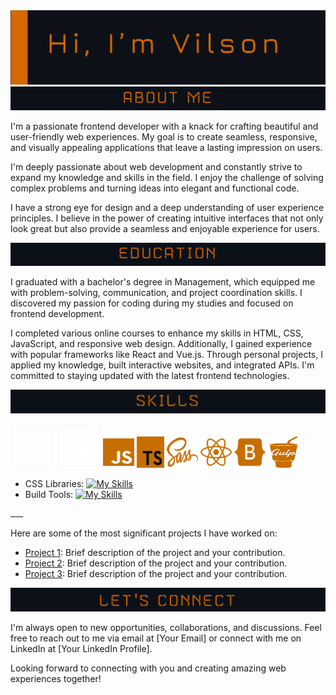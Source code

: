 
<img src="https://github.com/VilsonKh/VilsonKh/blob/main/github__heading.png" alt="heading">
<img src="https://github.com/VilsonKh/VilsonKh/blob/main/github__aboutMe.png" alt="aboutMe">


I'm a passionate frontend developer with a knack for crafting beautiful and user-friendly web experiences. My goal is to create seamless, responsive, and visually appealing applications that leave a lasting impression on users.

I'm deeply passionate about web development and constantly strive to expand my knowledge and skills in the field. I enjoy the challenge of solving complex problems and turning ideas into elegant and functional code.

I have a strong eye for design and a deep understanding of user experience principles. I believe in the power of creating intuitive interfaces that not only look great but also provide a seamless and enjoyable experience for users.

<img src="https://github.com/VilsonKh/VilsonKh/blob/main/github__education.png" alt="education">

I graduated with a bachelor's degree in Management, which equipped me with problem-solving, communication, and project coordination skills. I discovered my passion for coding during my studies and focused on frontend development. 

I completed various online courses to enhance my skills in HTML, CSS, JavaScript, and responsive web design. Additionally, I gained experience with popular frameworks like React and Vue.js. Through personal projects, I applied my knowledge, built interactive websites, and integrated APIs. I'm committed to staying updated with the latest frontend technologies.


<img src="https://github.com/VilsonKh/VilsonKh/blob/main/github__skills.png" alt="skill">
<p style={'text-align':'center'}>
  <img src="https://github.com/VilsonKh/VilsonKh/blob/main/html5.svg" alt="html" height="70" width="70">
  <img src="https://github.com/VilsonKh/VilsonKh/blob/main/%D1%81ss3.svg" alt="css" height="70" width="70">
  <img src="https://github.com/VilsonKh/VilsonKh/blob/main/js.svg" alt="js" height="50" width="50">
  <img src="https://github.com/VilsonKh/VilsonKh/blob/main/TS.svg" alt="ts" height="50" width="44">
  <img src="https://github.com/VilsonKh/VilsonKh/blob/main/sass.svg" alt="sass" height="50" width="50">
  <img src="https://github.com/VilsonKh/VilsonKh/blob/main/react.svg" alt="react" height="50" width="50">
  <img src="https://github.com/VilsonKh/VilsonKh/blob/main/bootstrap.svg" alt="bootstrap" height="50" width="50">
   <img src="https://github.com/VilsonKh/VilsonKh/blob/main/gulp.svg" alt="gulp" height="50" width="50">
</p>

- CSS Libraries: [![My Skills](https://skillicons.dev/icons?i=bootstrap)](https://skillicons.dev)
- Build Tools: [![My Skills](https://skillicons.dev/icons?i=webpack,gulp)](https://skillicons.dev)

<img src="https://github.com/VilsonKh/VilsonKh/blob/main/github__projects.png" alt="projects" width="20">

Here are some of the most significant projects I have worked on:

- [Project 1](link-to-project1): Brief description of the project and your contribution.
- [Project 2](link-to-project2): Brief description of the project and your contribution.
- [Project 3](link-to-project3): Brief description of the project and your contribution.

<img src="https://github.com/VilsonKh/VilsonKh/blob/main/github__connect.png" alt="project">

I'm always open to new opportunities, collaborations, and discussions. Feel free to reach out to me via email at [Your Email] or connect with me on LinkedIn at [Your LinkedIn Profile].

Looking forward to connecting with you and creating amazing web experiences together!



<!--
**VilsonKh/VilsonKh** is a ✨ _special_ ✨ repository because its `README.md` (this file) appears on your GitHub profile.

Here are some ideas to get you started:

- 🔭 I’m currently working on ...
- 🌱 I’m currently learning ...
- 👯 I’m looking to collaborate on ...
- 🤔 I’m looking for help with ...
- 💬 Ask me about ...
- 📫 How to reach me: ...
- 😄 Pronouns: ...
- ⚡ Fun fact: ...
-->
